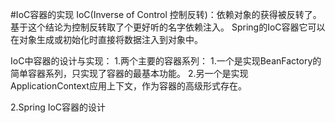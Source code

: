 #IoC容器的实现
IoC(Inverse of Control 控制反转)：依赖对象的获得被反转了。基于这个结论为控制反转取了个更好听的名字依赖注入。
Spring的IoC容器它可以在对象生成或初始化时直接将数据注入到对象中。

IoC中容器的设计与实现：
1.两个主要的容器系列：
  1.一个是实现BeanFactory的简单容器系列，只实现了容器的最基本功能。
  2.另一个是实现ApplicationContext应用上下文，作为容器的高级形式存在。
  
2.Spring IoC容器的设计


